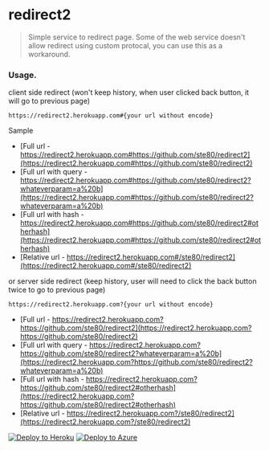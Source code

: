 # redirect2
> Simple service to redirect page.
> Some of the web service doesn't allow redirect using custom protocal, you can use this as a workaround.


### Usage.

client side redirect (won't keep history, when user clicked back button, it will go to previous page)

```
https://redirect2.herokuapp.com#{your url without encode}
```

Sample 
* [Full url - https://redirect2.herokuapp.com#https://github.com/ste80/redirect2](https://redirect2.herokuapp.com#https://github.com/ste80/redirect2)
* [Full url with query - https://redirect2.herokuapp.com#https://github.com/ste80/redirect2?whateverparam=a%20b](https://redirect2.herokuapp.com#https://github.com/ste80/redirect2?whateverparam=a%20b)
* [Full url with hash - https://redirect2.herokuapp.com#https://github.com/ste80/redirect2#otherhash](https://redirect2.herokuapp.com#https://github.com/ste80/redirect2#otherhash)
* [Relative url - https://redirect2.herokuapp.com#/ste80/redirect2](https://redirect2.herokuapp.com#/ste80/redirect2)

or server side redirect (keep history, user will need to click the back button twice to go to previous page)

```
https://redirect2.herokuapp.com?{your url without encode}
```

* [Full url - https://redirect2.herokuapp.com?https://github.com/ste80/redirect2](https://redirect2.herokuapp.com?https://github.com/ste80/redirect2)
* [Full url with query - https://redirect2.herokuapp.com?https://github.com/ste80/redirect2?whateverparam=a%20b](https://redirect2.herokuapp.com?https://github.com/ste80/redirect2?whateverparam=a%20b)
* [Full url with hash - https://redirect2.herokuapp.com?https://github.com/ste80/redirect2#otherhash](https://redirect2.herokuapp.com?https://github.com/ste80/redirect2#otherhash)
* [Relative url - https://redirect2.herokuapp.com?/ste80/redirect2](https://redirect2.herokuapp.com?/ste80/redirect2)



[![Deploy to Heroku](https://www.herokucdn.com/deploy/button.svg)](https://heroku.com/deploy?template=https://github.com/ste80/redirect2/tree/master) [![Deploy to Azure](http://azuredeploy.net/deploybutton.png)](https://azuredeploy.net/)
